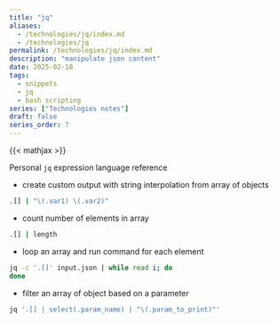 ```yaml
---
title: "jq"
aliases:
  - /technologies/jq/index.md
  - /technologies/jq
permalink: /technologies/jq/index.md
description: "manipulate json content"
date: 2025-02-18
tags:
  - snippets
  - jq
  - bash scripting
series: ["Technologies notes"]
draft: false
series_order: 7
---
```

{{< mathjax >}}

Personal `jq` expression language reference

- create custom output with string interpolation from array of objects

```bash
.[] | "\(.var1) \(.var2)"
```

- count number of elements in array

```bash
.[] | length
```

- loop an array and run command for each element

```bash
jq -c '.[]' input.json | while read i; do
done
```

- filter an array of object based on a parameter

```bash
jq '.[] | select(.param_name) | "\(.param_to_print)"'
```
